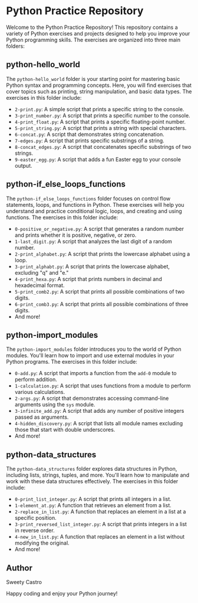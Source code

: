 # Python Practice Repository

Welcome to the Python Practice Repository! This repository contains a variety of Python exercises and projects designed to help you improve your Python programming skills. The exercises are organized into three main folders:

## python-hello_world

The `python-hello_world` folder is your starting point for mastering basic Python syntax and programming concepts. Here, you will find exercises that cover topics such as printing, string manipulation, and basic data types. The exercises in this folder include:

- `2-print.py`: A simple script that prints a specific string to the console.
- `3-print_number.py`: A script that prints a specific number to the console.
- `4-print_float.py`: A script that prints a specific floating-point number.
- `5-print_string.py`: A script that prints a string with special characters.
- `6-concat.py`: A script that demonstrates string concatenation.
- `7-edges.py`: A script that prints specific substrings of a string.
- `8-concat_edges.py`: A script that concatenates specific substrings of two strings.
- `9-easter_egg.py`: A script that adds a fun Easter egg to your console output.

## python-if_else_loops_functions

The `python-if_else_loops_functions` folder focuses on control flow statements, loops, and functions in Python. These exercises will help you understand and practice conditional logic, loops, and creating and using functions. The exercises in this folder include:

- `0-positive_or_negative.py`: A script that generates a random number and prints whether it is positive, negative, or zero.
- `1-last_digit.py`: A script that analyzes the last digit of a random number.
- `2-print_alphabet.py`: A script that prints the lowercase alphabet using a loop.
- `3-print_alphabt.py`: A script that prints the lowercase alphabet, excluding "q" and "e."
- `4-print_hexa.py`: A script that prints numbers in decimal and hexadecimal format.
- `5-print_comb2.py`: A script that prints all possible combinations of two digits.
- `6-print_comb3.py`: A script that prints all possible combinations of three digits.
- And more!

## python-import_modules

The `python-import_modules` folder introduces you to the world of Python modules. You'll learn how to import and use external modules in your Python programs. The exercises in this folder include:

- `0-add.py`: A script that imports a function from the `add-0` module to perform addition.
- `1-calculation.py`: A script that uses functions from a module to perform various calculations.
- `2-args.py`: A script that demonstrates accessing command-line arguments using the `sys` module.
- `3-infinite_add.py`: A script that adds any number of positive integers passed as arguments.
- `4-hidden_discovery.py`: A script that lists all module names excluding those that start with double underscores.
- And more!

## python-data_structures

The `python-data_structures` folder explores data structures in Python, including lists, strings, tuples, and more. You'll learn how to manipulate and work with these data structures effectively. The exercises in this folder include:

- `0-print_list_integer.py`: A script that prints all integers in a list.
- `1-element_at.py`: A function that retrieves an element from a list.
- `2-replace_in_list.py`: A function that replaces an element in a list at a specific position.
- `3-print_reversed_list_integer.py`: A script that prints integers in a list in reverse order.
- `4-new_in_list.py`: A function that replaces an element in a list without modifying the original.
- And more!

## Author

Sweety Castro

Happy coding and enjoy your Python journey!
